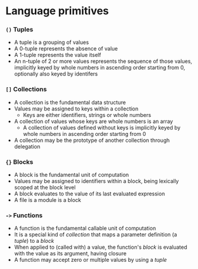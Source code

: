 # Language primitives

### `()` Tuples 

- A tuple is a grouping of values
- A 0-tuple represents the absence of value
- A 1-tuple represents the value itself
- An n-tuple of 2 or more values represents the sequence of those values, implicitly keyed by whole numbers in ascending order starting from 0, optionally also keyed by identifers

### `[]` Collections

- A collection is the fundamental data structure
- Values may be assigned to keys within a collection
  - Keys are either identifiers, strings or whole numbers
- A collection of values whose keys are whole numbers is an array
  - A collection of values defined without keys is implicitly keyed by whole numbers in ascending order starting from 0
- A collection may be the prototype of another collection through delegation

### `{}` Blocks

- A block is the fundamental unit of computation
- Values may be assigned to identifiers within a block, being lexically scoped at the block level
- A block evaluates to the value of its last evaluated expression
- A file is a module is a block

### `->` Functions

- A function is the fundamental callable unit of computation
- It is a special kind of _collection_ that maps a parameter definition (a _tuple_) to a _block_
- When applied to (called with) a value, the function's _block_ is evaluated with the value as its argument, having closure
- A function may accept zero or multiple values by using a _tuple_
